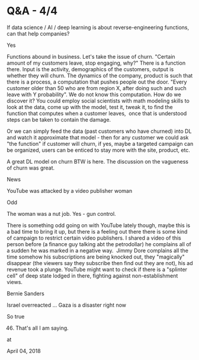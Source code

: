 # Q&A - 4/4

If data science / AI / deep learning is about reverse-engineering functions, can that help companies?

Yes

Functions abound in business. Let's take the issue of churn. "Certain amount of my customers leave, stop engaging, why?" There is a function there. Input is the activity, demographics of the customers, output is whether they will churn. The dynamics of the company, product is such that there is a process, a computation that pushes people out the door. "Every customer older than 50 who are from region X, after doing such and such leave with Y probability". We do not know this computation. How do we discover it? You could employ social scientists with math modeling skills to look at the data, come up with the model, test it, tweak it, to find the function that computes when a customer leaves,  once that is understood steps can be taken to contain the damage.

Or we can simply feed the data (past customers who have churned) into DL and watch it approximate that model - then for any customer we could ask "the function" if customer will churn, if yes, maybe a targeted campaign can be organized, users can be enticed to stay more with the site, product, etc. 

A great DL model on churn BTW is here. The discussion on the vagueness of churn was great.

News

YouTube was attacked by a video publisher woman

Odd

The woman was a nut job. Yes - gun control.

There is something odd going on with YouTube lately though, maybe this is a bad time to bring it up, but there is a feeling out there there is some kind of campaign to restrict certain video publishers. I shared a video of this person before (a finance guy talking abt the petrodollar) he complains all of a sudden he was marked in a negative way.  Jimmy Dore complains all the time somehow his subscriptions are being knocked out, they "magically" disappear (the viewers say they subscribe then find out they are not), his ad revenue took a plunge. YouTube might want to check if there is a "splinter cell" of deep state lodged in there, fighting against non-establishment views.

Bernie Sanders

Israel overreacted ... Gaza is a disaster right now

So true

46. That's all I am saying.








at

April 04, 2018















